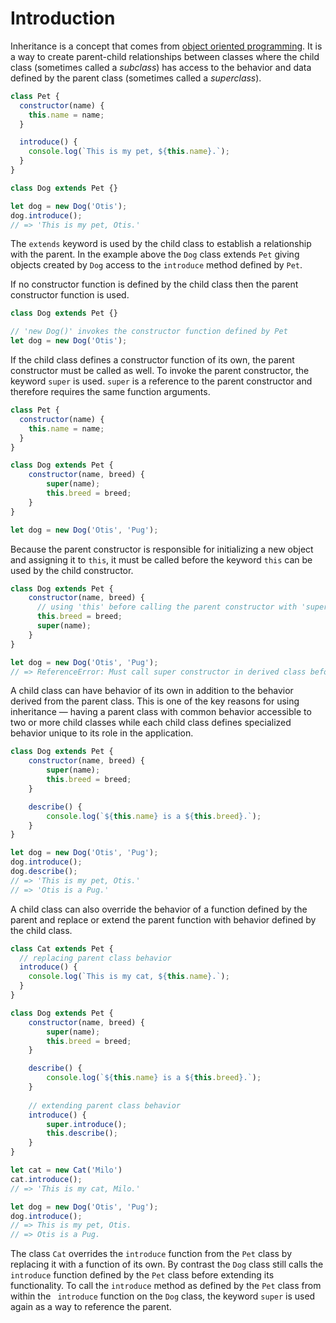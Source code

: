 # Introduction

Inheritance is a concept that comes from [object oriented programming][object-oriented]. It is a way to create
parent-child relationships between classes where the child class (sometimes called a _subclass_) has access to the
behavior and data defined by the parent class (sometimes called a _superclass_).

```javascript
class Pet {
  constructor(name) {
    this.name = name;
  }

  introduce() {
    console.log(`This is my pet, ${this.name}.`);
  }
}

class Dog extends Pet {}

let dog = new Dog('Otis');
dog.introduce();
// => 'This is my pet, Otis.'
```

The `extends` keyword is used by the child class to establish a relationship with the parent. In the example above
the `Dog` class extends `Pet` giving objects created by `Dog` access to the `introduce` method defined by `Pet`.

If no constructor function is defined by the child class then the parent constructor function is used.

```javascript
class Dog extends Pet {}

// 'new Dog()' invokes the constructor function defined by Pet
let dog = new Dog('Otis');
```

If the child class defines a constructor function of its own, the parent constructor must be called as well. To invoke
the parent constructor, the keyword `super` is used. `super` is a reference to the parent constructor and therefore
requires the same function arguments.

```javascript
class Pet {
  constructor(name) {
    this.name = name;
  }
}

class Dog extends Pet {
    constructor(name, breed) {
        super(name);
        this.breed = breed;
    }
}

let dog = new Dog('Otis', 'Pug');
```

Because the parent constructor is responsible for initializing a new object and assigning it to `this`, it must be
called before the keyword `this` can be used by the child constructor.

```javascript
class Dog extends Pet {
    constructor(name, breed) {
      // using 'this' before calling the parent constructor with 'super'
      this.breed = breed;
      super(name);
    }
}

let dog = new Dog('Otis', 'Pug');
// => ReferenceError: Must call super constructor in derived class before accessing 'this'...

```

A child class can have behavior of its own in addition to the behavior derived from the parent class. This is one of the
key reasons for using inheritance &mdash; having a parent class with common behavior accessible to two or more child
classes while each child class defines specialized behavior unique to its role in the application.

```javascript
class Dog extends Pet {
    constructor(name, breed) {
        super(name);
        this.breed = breed;
    }

    describe() {
        console.log(`${this.name} is a ${this.breed}.`);
    }
}

let dog = new Dog('Otis', 'Pug');
dog.introduce();
dog.describe();
// => 'This is my pet, Otis.'
// => 'Otis is a Pug.'
```

A child class can also override the behavior of a function defined by the parent and replace or extend the parent
function with behavior defined by the child class.

```javascript
class Cat extends Pet {
  // replacing parent class behavior
  introduce() {
    console.log(`This is my cat, ${this.name}.`);
  }
}

class Dog extends Pet {
    constructor(name, breed) {
        super(name);
        this.breed = breed;
    }

    describe() {
        console.log(`${this.name} is a ${this.breed}.`);
    }
    
    // extending parent class behavior
    introduce() {
        super.introduce();
        this.describe();
    }
}

let cat = new Cat('Milo')
cat.introduce();
// => 'This is my cat, Milo.'

let dog = new Dog('Otis', 'Pug');
dog.introduce();
// => This is my pet, Otis.
// => Otis is a Pug.
```

The class `Cat` overrides the `introduce` function from the `Pet` class by replacing it with a function of its own. By
contrast the `Dog` class still calls the `introduce` function defined by the `Pet` class before extending its
functionality. To call the `introduce` method as defined by the `Pet` class from within the `
introduce` function on the `Dog` class, the keyword `super` is used again as a way to reference the parent.

[object-oriented]: https://developer.mozilla.org/en-US/docs/Learn/JavaScript/Objects/Object-oriented_JS
